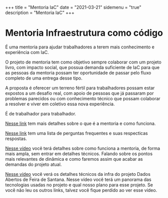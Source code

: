+++
title = "Mentoria IaC"
date = "2021-03-21"
sidemenu = "true"
description = "Mentoria IaC"
+++

# Mentoria Infraestrutura como código

É uma mentoria para ajudar trabalhadores a terem mais conhecimento e experiência com IaC. 

O projeto de mentoria tem como objetivo sempre colaborar com um projeto livro, com impacto social, que possua demanda suficiente de IaC para que as pessoas da mentoria possam ter oportunidade de passar pelo fluxo completo de uma entrega desse tipo.

A proposta é oferecer um terreno fértil para trabalhadores possam estar expostos a um desafio real, com apoio de pessoas que já passaram por problemas parecidos ou com conhecimento técnico que possam colaborar a resolver e viver em coletivo essa nova experiência.

É de trabalhador para trabalhador.

[Nesse link](https://gomex.me/2021/02/08/como-funciona-a-mentoria-de-iac-em-projetos-de-software-livre/) tem mais detalhes sobre o que é a mentoria e como funciona.

[Nesse link](https://gomex.me/2021/02/08/perguntas-frequentes-sobre-a-mentoria-de-infraestrutura-como-c%C3%B3digo/) tem uma lista de perguntas frequentes e suas respecticas respostas.

[Nesse vídeo](https://www.youtube.com/watch?v=wRkrTDMmRtA&ab_channel=RafaelGomex) você terá detalhes sobre como funciona a mentoria, de forma mais ampla, sem entrar em detalhes técnicos. Falando sobre os pontos mais relevantes de dinâmica e como faremos assim que acabar as demandas do projeto atual.

[Nesse vídeo](https://www.youtube.com/watch?v=sz-o5JxoIyM&ab_channel=RafaelGomex) você verá os detalhes técnicos da infra do projeto Dados Abertos de Feira de Santana. Nesse vídeo você terá um panorama das tecnologias usadas no projeto e qual nosso plano para esse projeto. Se você não leu os outros links, talvez você fique perdido ao ver esse vídeo.

